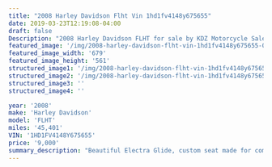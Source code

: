 ```yaml
---
title: "2008 Harley Davidson Flht Vin 1hd1fv4148y675655"
date: 2019-03-23T12:19:08-04:00
draft: false
Description: "2008 Harley Davidson FLHT for sale by KDZ Motorcycle Sales & Service. A beautiful Electra Glide, custom seat made for comfort with quick detach back rest, slim windshield, slip on pipes and it's road ready. OPTIONS INCLUDE: passenger back rest, slim windshield,  6spd,  luggage rack, custom memory foam seat."
featured_image: '/img/2008-harley-davidson-flht-vin-1hd1fv4148y675655-01.jpg'
featured_image_width: '679'
featured_image_height: '561'
structured_image1: '/img/2008-harley-davidson-flht-vin-1hd1fv4148y675655-02.jpg'
structured_image2: '/img/2008-harley-davidson-flht-vin-1hd1fv4148y675655-03.jpg'
structured_image3: ''
structured_image4: ''

year: '2008'
make: 'Harley Davidson'
model: 'FLHT'
miles: '45,401'
VIN: '1HD1FV4148Y675655'
price: '9,000'
summary_description: "Beautiful Electra Glide, custom seat made for comfort with quick detach back rest, slim windshield, slip on pipes and it's road ready. Options include passenger back rest, slim windshield,  6spd,  luggage rack, custom memory foam seat"
---
```

